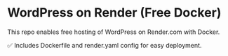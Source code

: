 # WordPress on Render (Free Docker)

This repo enables free hosting of WordPress on Render.com with Docker.

✅ Includes Dockerfile and render.yaml config for easy deployment.
